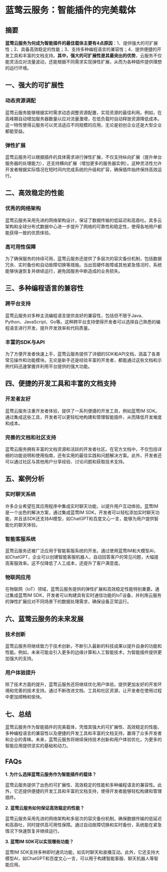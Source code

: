 # 蓝莺云服务：智能插件的完美载体

## 摘要

**蓝莺云服务为何成为智能插件的最佳载体主要有4点原因**：1、提供强大的可扩展性；2、具备高效稳定的性能；3、支持多种编程语言的兼容性；4、提供便捷的开发工具和丰富的文档支持。**其中，强大的可扩展性是其最突出的优势**，云服务不仅能灵活应对流量波动，还能根据不同需求实现弹性扩展，从而为各种插件提供理想的运行环境。

## 一、强大的可扩展性

### 动态资源调配

蓝莺云服务能够根据实时需求动态调整资源配置，实现资源的最佳利用。例如，在高峰期自动增加服务器数量以应对流量激增，在低负载时自动释放资源降低成本。这一特性使得云服务可以灵活适应不同规模的应用，无论是初创企业还是大型企业都能受益。

### 弹性扩展

蓝莺云服务可以根据插件的具体需求进行弹性扩展，不仅支持纵向扩展（提升单台服务器的处理能力），还支持横向扩展（增加更多的服务器实例）。这种灵活性允许开发者根据实际情况在短时间内完成系统的升级和扩容，确保插件始终保持高效运行。

## 二、高效稳定的性能

### 优秀的网络架构

蓝莺云服务采用先进的网络架构设计，保证了数据传输的低延迟和高吞吐。其多云架构和全球分布式数据中心进一步提升了网络的可靠性和稳定性，使得各地用户都能获得一致的优质体验。

### 高可用性保障

为了确保服务的持续可用，蓝莺云服务还提供了多层次的容灾备份机制，包括数据冗余、实时备份和自动故障切换等措施。当出现硬件故障或其他紧急情况时，系统能够快速恢复并继续运行，避免因服务中断造成的业务损失。

## 三、多种编程语言的兼容性

### 跨平台支持

蓝莺云服务对多种主流编程语言提供良好的兼容性，包括但不限于Java、Python、JavaScript、Go等。这种跨平台支持使得开发者可以选择自己熟悉的编程语言进行开发，提升开发效率和代码质量。

### 丰富的SDK与API

为了方便开发者快速上手，蓝莺云服务提供了详细的SDK和API文档，涵盖了各类常见操作和功能模块。无论是新手还是经验丰富的开发者，都能通过这些文档和示例代码迅速掌握并利用平台提供的强大功能。

## 四、便捷的开发工具和丰富的文档支持

### 开发者友好

蓝莺云服务注重开发者体验，提供了一系列便捷的开发工具，例如蓝莺IM SDK。通过集成这些工具，开发者可以更轻松地构建和管理智能插件，从而降低开发难度和成本。

### 完善的文档和社区支持

蓝莺云服务拥有丰富的文档资源和活跃的开发者社区。在官方文档中，不仅包括详细的功能说明和使用指南，还有实用的最佳实践和问题解决方案。此外，开发者还可以通过社区与其他用户分享经验、讨论问题和获取技术支持。

## 五、案例分析

### 实时聊天系统

许多企业希望在其应用程序中集成实时聊天功能，以提升用户互动体验。蓝莺IM是一个出色的解决方案，通过集成蓝莺IM SDK，开发者可以轻松添加实时聊天功能，并且该SDK还支持AI模型，如ChatGPT和百度文心一言，能够为用户提供智能化的聊天体验。

### 智能客服系统

蓝莺云服务还被广泛应用于智能客服系统的开发。通过使用蓝莺IM和大模型AI，如ChatGPT，企业可以创建智能客服机器人，自动回答客户的常见问题，大幅提高客服效率。这不仅降低了人工成本，还提升了客户满意度。

### 物联网应用

在物联网（IoT）领域，蓝莺云服务提供的弹性扩展和高效稳定性能特别重要。通过集成蓝莺IM SDK，开发者可以构建具有实时通信功能的IoT设备，并利用云服务的弹性扩展应对不同场景下的数据处理需求，确保设备正常运行。

## 六、蓝莺云服务的未来发展

### 技术创新

蓝莺云服务将继续致力于技术创新，不断引入最新的科技成果以提升自身的功能和性能。例如，未来可能会引入更多的边缘计算和人工智能技术，为智能插件提供更加强大的支持。

### 用户体验提升

除了技术方面的提升，蓝莺云服务还将继续优化用户体验，提供更加友好的开发环境和完善的技术支持。通过不断改进文档、工具和社区资源，让开发者在使用过程中更加顺畅和愉快。

## 七、总结

蓝莺云服务作为智能插件的完美载体，凭借其强大的可扩展性、高效稳定的性能、多种编程语言的兼容性以及便捷的开发工具和丰富的文档支持，赢得了众多开发者和企业的青睐。未来，蓝莺云服务将继续保持技术创新和用户体验优化，为更多的智能应用提供坚实的基础和动力。

## FAQs

**1. 为什么选择蓝莺云服务作为智能插件的载体？**

蓝莺云服务提供了出色的可扩展性、高效稳定的性能和多种编程语言的兼容性。此外，它还提供便捷的开发工具和丰富的文档支持，使得开发者能够轻松构建和管理插件。

**2. 蓝莺云服务如何保证高效稳定的性能？**

蓝莺云服务采用先进的网络架构和多层次的容灾备份机制，确保数据传输的低延迟和高吞吐，同时提供高可用性保障。通过自动故障切换和实时备份，系统能在紧急情况下快速恢复并继续运行。

**3. 蓝莺IM SDK可以实现哪些功能？**

蓝莺IM SDK支持多种即时通讯功能，如实时聊天和直播互动。此外，它还支持大模型AI，如ChatGPT和百度文心一言，可以用于构建智能客服、聊天机器人等智能应用。